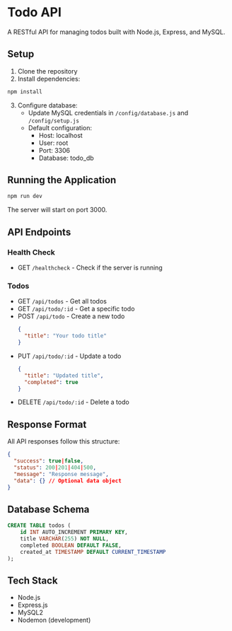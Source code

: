 # Todo API

A RESTful API for managing todos built with Node.js, Express, and MySQL.

## Setup

1. Clone the repository
2. Install dependencies:
```bash
npm install
```
3. Configure database:
   - Update MySQL credentials in `/config/database.js` and `/config/setup.js`
   - Default configuration:
     - Host: localhost
     - User: root
     - Port: 3306
     - Database: todo_db

## Running the Application

```bash
npm run dev
```

The server will start on port 3000.

## API Endpoints

### Health Check
- GET `/healthcheck` - Check if the server is running

### Todos
- GET `/api/todos` - Get all todos
- GET `/api/todo/:id` - Get a specific todo
- POST `/api/todo` - Create a new todo
  ```json
  {
    "title": "Your todo title"
  }
  ```
- PUT `/api/todo/:id` - Update a todo
  ```json
  {
    "title": "Updated title",
    "completed": true
  }
  ```
- DELETE `/api/todo/:id` - Delete a todo

## Response Format

All API responses follow this structure:
```json
{
  "success": true|false,
  "status": 200|201|404|500,
  "message": "Response message",
  "data": {} // Optional data object
}
```

## Database Schema

```sql
CREATE TABLE todos (
    id INT AUTO_INCREMENT PRIMARY KEY,
    title VARCHAR(255) NOT NULL,
    completed BOOLEAN DEFAULT FALSE,
    created_at TIMESTAMP DEFAULT CURRENT_TIMESTAMP
);
```

## Tech Stack
- Node.js
- Express.js
- MySQL2
- Nodemon (development)

